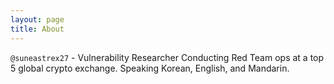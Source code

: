 ```yaml
---
layout: page
title: About
---
```


`@suneastrex27` - Vulnerability Researcher
Conducting Red Team ops at a top 5 global crypto exchange.
Speaking Korean, English, and Mandarin.
